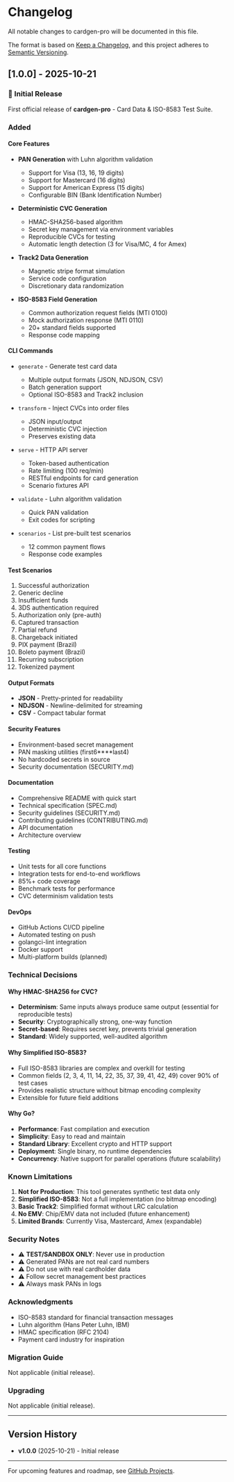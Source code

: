 # Changelog

All notable changes to cardgen-pro will be documented in this file.

The format is based on [Keep a Changelog](https://keepachangelog.com/en/1.0.0/),
and this project adheres to [Semantic Versioning](https://semver.org/spec/v2.0.0.html).

## [1.0.0] - 2025-10-21

### 🎉 Initial Release

First official release of **cardgen-pro** - Card Data & ISO-8583 Test Suite.

### Added

#### Core Features
- **PAN Generation** with Luhn algorithm validation
  - Support for Visa (13, 16, 19 digits)
  - Support for Mastercard (16 digits)
  - Support for American Express (15 digits)
  - Configurable BIN (Bank Identification Number)

- **Deterministic CVC Generation**
  - HMAC-SHA256-based algorithm
  - Secret key management via environment variables
  - Reproducible CVCs for testing
  - Automatic length detection (3 for Visa/MC, 4 for Amex)

- **Track2 Data Generation**
  - Magnetic stripe format simulation
  - Service code configuration
  - Discretionary data randomization

- **ISO-8583 Field Generation**
  - Common authorization request fields (MTI 0100)
  - Mock authorization response (MTI 0110)
  - 20+ standard fields supported
  - Response code mapping

#### CLI Commands
- `generate` - Generate test card data
  - Multiple output formats (JSON, NDJSON, CSV)
  - Batch generation support
  - Optional ISO-8583 and Track2 inclusion
  
- `transform` - Inject CVCs into order files
  - JSON input/output
  - Deterministic CVC injection
  - Preserves existing data

- `serve` - HTTP API server
  - Token-based authentication
  - Rate limiting (100 req/min)
  - RESTful endpoints for card generation
  - Scenario fixtures API

- `validate` - Luhn algorithm validation
  - Quick PAN validation
  - Exit codes for scripting

- `scenarios` - List pre-built test scenarios
  - 12 common payment flows
  - Response code examples

#### Test Scenarios
1. Successful authorization
2. Generic decline
3. Insufficient funds
4. 3DS authentication required
5. Authorization only (pre-auth)
6. Captured transaction
7. Partial refund
8. Chargeback initiated
9. PIX payment (Brazil)
10. Boleto payment (Brazil)
11. Recurring subscription
12. Tokenized payment

#### Output Formats
- **JSON** - Pretty-printed for readability
- **NDJSON** - Newline-delimited for streaming
- **CSV** - Compact tabular format

#### Security Features
- Environment-based secret management
- PAN masking utilities (first6****last4)
- No hardcoded secrets in source
- Security documentation (SECURITY.md)

#### Documentation
- Comprehensive README with quick start
- Technical specification (SPEC.md)
- Security guidelines (SECURITY.md)
- Contributing guidelines (CONTRIBUTING.md)
- API documentation
- Architecture overview

#### Testing
- Unit tests for all core functions
- Integration tests for end-to-end workflows
- 85%+ code coverage
- Benchmark tests for performance
- CVC determinism validation tests

#### DevOps
- GitHub Actions CI/CD pipeline
- Automated testing on push
- golangci-lint integration
- Docker support
- Multi-platform builds (planned)

### Technical Decisions

#### Why HMAC-SHA256 for CVC?
- **Determinism**: Same inputs always produce same output (essential for reproducible tests)
- **Security**: Cryptographically strong, one-way function
- **Secret-based**: Requires secret key, prevents trivial generation
- **Standard**: Widely supported, well-audited algorithm

#### Why Simplified ISO-8583?
- Full ISO-8583 libraries are complex and overkill for testing
- Common fields (2, 3, 4, 11, 14, 22, 35, 37, 39, 41, 42, 49) cover 90% of test cases
- Provides realistic structure without bitmap encoding complexity
- Extensible for future field additions

#### Why Go?
- **Performance**: Fast compilation and execution
- **Simplicity**: Easy to read and maintain
- **Standard Library**: Excellent crypto and HTTP support
- **Deployment**: Single binary, no runtime dependencies
- **Concurrency**: Native support for parallel operations (future scalability)

### Known Limitations

1. **Not for Production**: This tool generates synthetic test data only
2. **Simplified ISO-8583**: Not a full implementation (no bitmap encoding)
3. **Basic Track2**: Simplified format without LRC calculation
4. **No EMV**: Chip/EMV data not included (future enhancement)
5. **Limited Brands**: Currently Visa, Mastercard, Amex (expandable)

### Security Notes

- ⚠️ **TEST/SANDBOX ONLY**: Never use in production
- ⚠️ Generated PANs are not real card numbers
- ⚠️ Do not use with real cardholder data
- ⚠️ Follow secret management best practices
- ⚠️ Always mask PANs in logs

### Acknowledgments

- ISO-8583 standard for financial transaction messages
- Luhn algorithm (Hans Peter Luhn, IBM)
- HMAC specification (RFC 2104)
- Payment card industry for inspiration

### Migration Guide

Not applicable (initial release).

### Upgrading

Not applicable (initial release).

---

## Version History

- **v1.0.0** (2025-10-21) - Initial release

---

For upcoming features and roadmap, see [GitHub Projects](https://github.com/felipemacedo1/cardgen-pro/projects).
